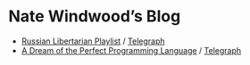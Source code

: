 # Nate Windwood’s Blog

* [Russian Libertarian Playlist](https://github.com/natewind/articles/blob/master/2021-10-09-Russian-Libertarian-Playlist.md) / [Telegraph](https://telegra.ph/Russian-Libertarian-Playlist-10-07)
* [A Dream of the Perfect Programming Language](https://github.com/natewind/articles/blob/master/2021-06-26-A-Dream-of-the-Perfect-Programming-Language.md) / [Telegraph](https://telegra.ph/A-Dream-of-the-Perfect-Programming-Language-06-26)
